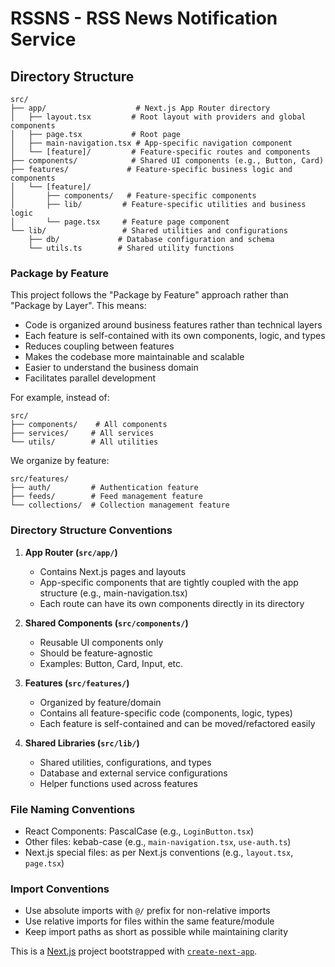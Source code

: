 # RSSNS - RSS News Notification Service

## Directory Structure

```
src/
├── app/                    # Next.js App Router directory
│   ├── layout.tsx         # Root layout with providers and global components
│   ├── page.tsx           # Root page
│   ├── main-navigation.tsx # App-specific navigation component
│   └── [feature]/         # Feature-specific routes and components
├── components/            # Shared UI components (e.g., Button, Card)
├── features/             # Feature-specific business logic and components
│   └── [feature]/
│       ├── components/   # Feature-specific components
│       ├── lib/         # Feature-specific utilities and business logic
│       └── page.tsx     # Feature page component
└── lib/                 # Shared utilities and configurations
    ├── db/             # Database configuration and schema
    └── utils.ts        # Shared utility functions
```

### Package by Feature

This project follows the "Package by Feature" approach rather than "Package by Layer". This means:

- Code is organized around business features rather than technical layers
- Each feature is self-contained with its own components, logic, and types
- Reduces coupling between features
- Makes the codebase more maintainable and scalable
- Easier to understand the business domain
- Facilitates parallel development

For example, instead of:
```
src/
├── components/    # All components
├── services/     # All services
└── utils/        # All utilities
```

We organize by feature:
```
src/features/
├── auth/         # Authentication feature
├── feeds/        # Feed management feature
└── collections/  # Collection management feature
```

### Directory Structure Conventions

1. **App Router (`src/app/`)**
   - Contains Next.js pages and layouts
   - App-specific components that are tightly coupled with the app structure (e.g., main-navigation.tsx)
   - Each route can have its own components directly in its directory

2. **Shared Components (`src/components/`)**
   - Reusable UI components only
   - Should be feature-agnostic
   - Examples: Button, Card, Input, etc.

3. **Features (`src/features/`)**
   - Organized by feature/domain
   - Contains all feature-specific code (components, logic, types)
   - Each feature is self-contained and can be moved/refactored easily

4. **Shared Libraries (`src/lib/`)**
   - Shared utilities, configurations, and types
   - Database and external service configurations
   - Helper functions used across features

### File Naming Conventions

- React Components: PascalCase (e.g., `LoginButton.tsx`)
- Other files: kebab-case (e.g., `main-navigation.tsx`, `use-auth.ts`)
- Next.js special files: as per Next.js conventions (e.g., `layout.tsx`, `page.tsx`)

### Import Conventions

- Use absolute imports with `@/` prefix for non-relative imports
- Use relative imports for files within the same feature/module
- Keep import paths as short as possible while maintaining clarity

This is a [Next.js](https://nextjs.org) project bootstrapped with [`create-next-app`](https://nextjs.org/docs/app/api-reference/cli/create-next-app).
